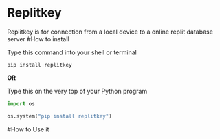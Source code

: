 # Replitkey
Replitkey is for connection from a local device to a online replit database server
#How to install

Type this command into your shell or terminal
```
pip install replitkey
```
**OR**

Type this on the very top of your Python program
```python
import os

os.system("pip install replitkey")
```
#How to Use it
